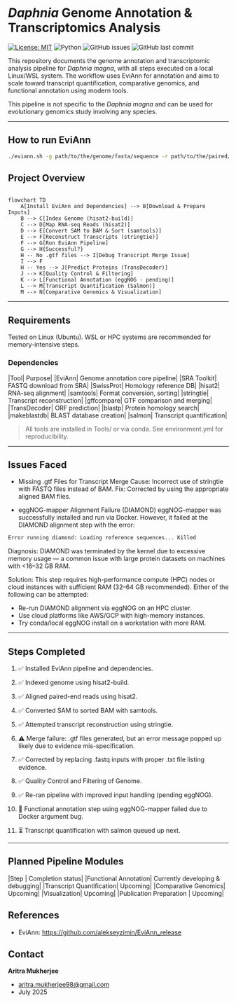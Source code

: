 # *Daphnia* Genome Annotation & Transcriptomics Analysis

[![License: MIT](https://img.shields.io/badge/License-MIT-yellow.svg)](LICENSE)
![Python](https://img.shields.io/badge/python-3.9%2B-blue)
![GitHub issues](https://img.shields.io/github/issues/Aridoge13/Evo-Genomics)
![GitHub last commit](https://img.shields.io/github/last-commit/Aridoge13/Evo-Genomics)

This repository documents the genome annotation and transcriptomic analysis pipeline for *Daphnia magna*, with all steps executed on a local Linux/WSL system. The workflow uses EviAnn for annotation and aims to scale toward transcript quantification, comparative genomics, and functional annotation using modern tools. 

This pipeline is not specific to the *Daphnia magna* and can be used for evolutionary genomics study involving any species.

---
## How to run EviAnn
```bash
./eviann.sh -g path/to/the/genome/fasta/sequence -r path/to/the/paired/reads/text/file -p path/to/the/proteome

```
## Project Overview

```mermaid

flowchart TD
    A[Install EviAnn and Dependencies] --> B[Download & Prepare Inputs]
    B --> C[Index Genome (hisat2-build)]
    C --> D[Map RNA-seq Reads (hisat2)]
    D --> E[Convert SAM to BAM & Sort (samtools)]
    E --> F[Reconstruct Transcripts (stringtie)]
    F --> G[Run EviAnn Pipeline]
    G --> H{Successful?}
    H -- No .gtf files --> I[Debug Transcript Merge Issue]
    I --> F
    H -- Yes --> J[Predict Proteins (TransDecoder)]
    J --> K[Quality Control & Filtering]
    K --> L[Functional Annotation (eggNOG - pending)]
    L --> M[Transcript Quantification (Salmon)] 
    M --> N[Comparative Genomics & Visualization] 
```

---

## Requirements
Tested on Linux (Ubuntu). WSL or HPC systems are recommended for memory-intensive steps.

### Dependencies
|Tool|	Purpose|
|EviAnn|	Genome annotation core pipeline|
|SRA Toolkit|	FASTQ download from SRA|
|SwissProt|	Homology reference DB|
|hisat2|	RNA-seq alignment|
|samtools|	Format conversion, sorting|
|stringtie|	Transcript reconstruction|
|gffcompare|	GTF comparison and merging|
|TransDecoder|	ORF prediction|
|blastp|	Protein homology search|
|makeblastdb|	BLAST database creation|
|salmon|	Transcript quantification|

> All tools are installed in Tools/ or via conda. See environment.yml for reproducibility.

---

## Issues Faced
- Missing .gtf Files for Transcript Merge
Cause: Incorrect use of stringtie with FASTQ files instead of BAM.
Fix: Corrected by using the appropriate aligned BAM files.

- eggNOG-mapper Alignment Failure (DIAMOND)
eggNOG-mapper was successfully installed and run via Docker. However, it failed at the DIAMOND alignment step with the error:

```bash
Error running diamond: Loading reference sequences... Killed
```

Diagnosis: DIAMOND was terminated by the kernel due to excessive memory usage — a common issue with large protein datasets on machines with <16–32 GB RAM.

Solution: This step requires high-performance compute (HPC) nodes or cloud instances with sufficient RAM (32–64 GB recommended). Either of the following can be attempted:

- Re-run DIAMOND alignment via eggNOG on an HPC cluster.
- Use cloud platforms like AWS/GCP with high-memory instances.
- Try conda/local eggNOG install on a workstation with more RAM. 

---

## Steps Completed
1. ✅ Installed EviAnn pipeline and dependencies.

2. ✅ Indexed genome using hisat2-build.

3. ✅ Aligned paired-end reads using hisat2.

4. ✅ Converted SAM to sorted BAM with samtools.

5. ✅ Attempted transcript reconstruction using stringtie.

6. ⚠️ Merge failure: .gtf files generated, but an error message popped up likely due to evidence mis-specification.

7. ✅ Corrected by replacing .fastq inputs with proper .txt file listing evidence.

8. ✅ Quality Control and Filtering of Genome.

9. ✅ Re-ran pipeline with improved input handling (pending eggNOG).

10. 🚧 Functional annotation step using eggNOG-mapper failed due to Docker argument bug.

11. ⏳ Transcript quantification with salmon queued up next.

---

## Planned Pipeline Modules

|Step | Completion status|
|Functional Annotation| Currently developing & debugging|
|Transcript Quantification| Upcoming|
|Comparative Genomics| Upcoming|
|Visualization| Upcoming|
|Publication Preparation | Upcoming|

## References
- EviAnn: https://github.com/alekseyzimin/EviAnn_release

## Contact
**Aritra Mukherjee**
- aritra.mukherjee98@gmail.com
- July 2025
